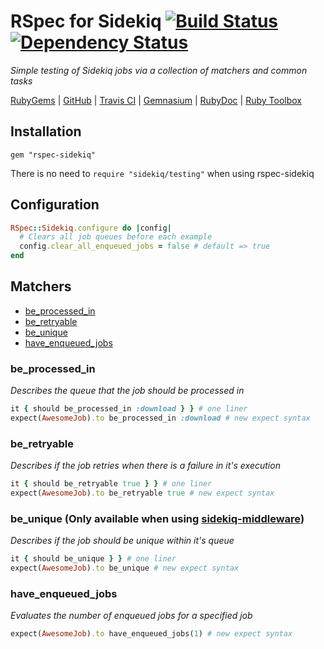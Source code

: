 # RSpec for Sidekiq [![Build Status][travis_ci_build_status]][travis_ci][![Dependency Status][gemnasium_dependency_status]][gemnasium]
*Simple testing of Sidekiq jobs via a collection of matchers and common tasks*

[RubyGems][ruby_gems] | [GitHub][github] | [Travis CI][travis_ci] | [Gemnasium][gemnasium] | [RubyDoc][ruby_doc] | [Ruby Toolbox][ruby_toolbox] 

## Installation
```
gem "rspec-sidekiq"
```
There is no need to ```require "sidekiq/testing"``` when using rspec-sidekiq

## Configuration
```ruby
RSpec::Sidekiq.configure do |config|
  # Clears all job queues before each example
  config.clear_all_enqueued_jobs = false # default => true
end
```

## Matchers
* [be_processed_in](#be_processed_in)
* [be_retryable](#be_retryable)
* [be_unique](#be_unique)
* [have_enqueued_jobs](#have_enqueued_jobs)

### be_processed_in
*Describes the queue that the job should be processed in*
```ruby
it { should be_processed_in :download } } # one liner
expect(AwesomeJob).to be_processed_in :download # new expect syntax
```

### be_retryable
*Describes if the job retries when there is a failure in it's execution*
```ruby
it { should be_retryable true } } # one liner
expect(AwesomeJob).to be_retryable true # new expect syntax
```

### be_unique (Only available when using [sidekiq-middleware](https://github.com/krasnoukhov/sidekiq-middleware))
*Describes if the job should be unique within it's queue*
```ruby
it { should be_unique } } # one liner
expect(AwesomeJob).to be_unique # new expect syntax
```

### have_enqueued_jobs
*Evaluates the number of enqueued jobs for a specified job*
```ruby
expect(AwesomeJob).to have_enqueued_jobs(1) # new expect syntax
```

[ruby_gems]: http://rubygems.org/gems/rspec-sidekiq
[ruby_toolbox]: http://www.ruby-toolbox.com/projects/rspec-sidekiq
[github]: http://github.com/philostler/rspec-sidekiq
[travis_ci]: http://travis-ci.org/philostler/rspec-sidekiq
[travis_ci_build_status]: https://secure.travis-ci.org/philostler/rspec-sidekiq.png
[gemnasium]: https://gemnasium.com/philostler/rspec-sidekiq
[gemnasium_dependency_status]: https://gemnasium.com/philostler/rspec-sidekiq.png
[ruby_doc]: http://rubydoc.info/github/philostler/rspec-sidekiq/master/frames